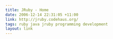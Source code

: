```yaml
---
title: JRuby - Home
date: 2006-12-14 22:31:05 +11:00
link: http://jruby.codehaus.org/
tags: ruby java jruby programming development
layout: link
---
```

